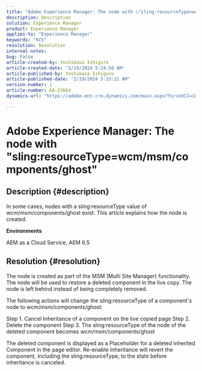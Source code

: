 ```yaml
---
title: "Adobe Experience Manager: The node with \"sling:resourceType=wcm/msm/components/ghost\""
description: Description
solution: Experience Manager
product: Experience Manager
applies-to: "Experience Manager"
keywords: "KCS"
resolution: Resolution
internal-notes: 
bug: False
article-created-by: Yoshimasa Ishiguro
article-created-date: "2/19/2024 5:24:50 AM"
article-published-by: Yoshimasa Ishiguro
article-published-date: "2/19/2024 5:33:11 AM"
version-number: 1
article-number: KA-23664
dynamics-url: "https://adobe-ent.crm.dynamics.com/main.aspx?forceUCI=1&pagetype=entityrecord&etn=knowledgearticle&id=e3f2f62d-e7ce-ee11-9079-6045bd0065b6"

---
```

# Adobe Experience Manager: The node with "sling:resourceType=wcm/msm/components/ghost"

## Description {#description}


In some cases, nodes with a sling:resourceType value of wcm/msm/components/ghost exist. This article explains how the node is created.

<b>Environments</b>

AEM as a Cloud Service, AEM 6.5


## Resolution {#resolution}


The node is created as part of the MSM (Multi Site Manager) functionality. The node will be used to restore a deleted component in the live copy. The node is left behind instead of being completely removed.

The following actions will change the sling:resourceType of a component's node to wcm/msm/components/ghost:

Step 1. Cancel Inheritance of a component on the live copied page
Step 2. Delete the component
Step 3. The sling:resourceType of the node of the deleted component becomes wcm/msm/components/ghost

The deleted component is displayed as a Placeholder for a deleted inherited Component in the page editor. Re-enable Inheritance will revert the component, including the sling:resourceType, to the state before inheritance is canceled.
